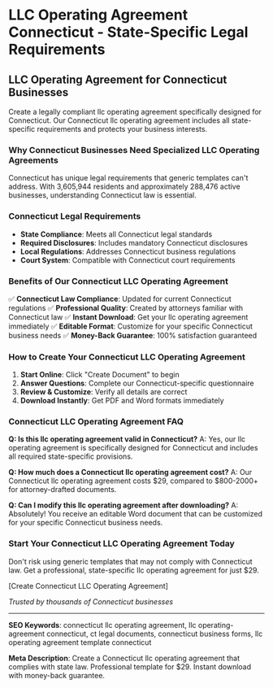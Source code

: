 # LLC Operating Agreement Connecticut - State-Specific Legal Requirements

## LLC Operating Agreement for Connecticut Businesses

Create a legally compliant llc operating agreement specifically designed for Connecticut. Our Connecticut llc operating agreement includes all state-specific requirements and protects your business interests.

### Why Connecticut Businesses Need Specialized LLC Operating Agreements

Connecticut has unique legal requirements that generic templates can't address. With 3,605,944 residents and approximately 288,476 active businesses, understanding Connecticut law is essential.

### Connecticut Legal Requirements

- **State Compliance**: Meets all Connecticut legal standards
- **Required Disclosures**: Includes mandatory Connecticut disclosures
- **Local Regulations**: Addresses Connecticut business regulations
- **Court System**: Compatible with Connecticut court requirements

### Benefits of Our Connecticut LLC Operating Agreement

✅ **Connecticut Law Compliance**: Updated for current Connecticut regulations
✅ **Professional Quality**: Created by attorneys familiar with Connecticut law
✅ **Instant Download**: Get your llc operating agreement immediately
✅ **Editable Format**: Customize for your specific Connecticut business needs
✅ **Money-Back Guarantee**: 100% satisfaction guaranteed

### How to Create Your Connecticut LLC Operating Agreement

1. **Start Online**: Click "Create Document" to begin
2. **Answer Questions**: Complete our Connecticut-specific questionnaire
3. **Review & Customize**: Verify all details are correct
4. **Download Instantly**: Get PDF and Word formats immediately

### Connecticut LLC Operating Agreement FAQ

**Q: Is this llc operating agreement valid in Connecticut?**
A: Yes, our llc operating agreement is specifically designed for Connecticut and includes all required state-specific provisions.

**Q: How much does a Connecticut llc operating agreement cost?**
A: Our Connecticut llc operating agreement costs $29, compared to $800-2000+ for attorney-drafted documents.

**Q: Can I modify this llc operating agreement after downloading?**
A: Absolutely! You receive an editable Word document that can be customized for your specific Connecticut business needs.

### Start Your Connecticut LLC Operating Agreement Today

Don't risk using generic templates that may not comply with Connecticut law. Get a professional, state-specific llc operating agreement for just $29.

[Create Connecticut LLC Operating Agreement]

*Trusted by thousands of Connecticut businesses*

---

**SEO Keywords**: connecticut llc operating agreement, llc operating-agreement connecticut, ct legal documents, connecticut business forms, llc operating agreement template connecticut

**Meta Description**: Create a Connecticut llc operating agreement that complies with state law. Professional template for $29. Instant download with money-back guarantee.
